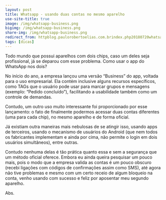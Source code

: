 ```yaml
---
layout: post
title: Whatsapp - usando duas contas no mesmo aparelho
use-site-title: true
image: /img/whatsapp-business.png
bigimg: /img/whatsapp-business.png
share-img: /img/whatsapp-business.png
redirect_from: httpblog.paulorobertoelias.com.brindex.php20180720whatsapp-usando-2-contas-no-mesmo-aparelho
tags: [dicas]
---
```


Todo mundo que possui aparelhos com dois chips, caso um deles seja profissional, já se deparou com esse problema. Como usar o app do WhatsApp nos dois?

No início do ano, a empresa lançou uma versão “Business” do app, voltada para o uso empresarial. Ela contém inclusive alguns recursos específicos, como TAGs que o usuário pode usar para marcar grupos e mensagens (exemplo: “Pedido concluído”), facilitando a usabilidade também como um controle de demandas.

Contudo, um outro uso muito interessante foi proporcionado por esse lançamento: o fato de finalmente podermos acessar duas contas diferentes (uma para cada chip), no mesmo aparelho e de forma oficial.

Já existiam outra maneiras mais nebulosas de se atingir isso, usando apps de terceiros, usando o mecanismo de usuários do Android (que nem todos os fabricantes implementam e ainda por cima, não permite o login em dois usuários simultâneos), entre outras.

Contudo nenhuma delas é tão prática quanto essa e sem a segurança que um método oficial oferece. Embora eu ainda queira pesquisar um pouco mais, pois o modo que a empresa valida as contas é um pouco obscuro (recebi ligações com códigos de confirmações assim como SMS), até agora não tive problemas e mesmo com um certo receio de algum bloqueio na conta, venho usando com sucesso e feliz por aposentar meu segundo aparelho.

Abs.